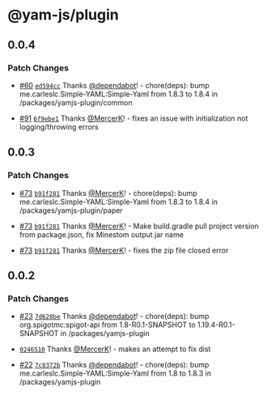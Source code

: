 # @yam-js/plugin

## 0.0.4

### Patch Changes

- [#60](https://github.com/Yam-JS/YamJS/pull/60) [`ed594cc`](https://github.com/Yam-JS/YamJS/commit/ed594cc873485e6590ec048a09c30e0af86ff732) Thanks [@dependabot](https://github.com/apps/dependabot)! - chore(deps): bump me.carleslc.Simple-YAML:Simple-Yaml from 1.8.3 to 1.8.4 in /packages/yamjs-plugin/common

- [#91](https://github.com/Yam-JS/YamJS/pull/91) [`6f9ebe1`](https://github.com/Yam-JS/YamJS/commit/6f9ebe1ed3d1b9e3ce3bddff750d0852bcb3e8bd) Thanks [@MercerK](https://github.com/MercerK)! - fixes an issue with initialization not logging/throwing errors

## 0.0.3

### Patch Changes

- [#73](https://github.com/Yam-JS/YamJS/pull/73) [`b91f281`](https://github.com/Yam-JS/YamJS/commit/b91f281ea6d0a74b25f7b764065675e92c3658ae) Thanks [@MercerK](https://github.com/MercerK)! - chore(deps): bump me.carleslc.Simple-YAML:Simple-Yaml from 1.8.3 to 1.8.4 in /packages/yamjs-plugin/paper

- [#73](https://github.com/Yam-JS/YamJS/pull/73) [`b91f281`](https://github.com/Yam-JS/YamJS/commit/b91f281ea6d0a74b25f7b764065675e92c3658ae) Thanks [@MercerK](https://github.com/MercerK)! - Make build.gradle pull project version from package.json, fix Minestom output jar name

- [#73](https://github.com/Yam-JS/YamJS/pull/73) [`b91f281`](https://github.com/Yam-JS/YamJS/commit/b91f281ea6d0a74b25f7b764065675e92c3658ae) Thanks [@MercerK](https://github.com/MercerK)! - fixes the zip file closed error

## 0.0.2

### Patch Changes

- [#23](https://github.com/Yam-JS/YamJS/pull/23) [`7d628be`](https://github.com/Yam-JS/YamJS/commit/7d628bebde8ed79ca96d051ef29a59f0c1bc26d6) Thanks [@dependabot](https://github.com/apps/dependabot)! - chore(deps): bump org.spigotmc:spigot-api from 1.8-R0.1-SNAPSHOT to 1.19.4-R0.1-SNAPSHOT in /packages/yamjs-plugin

- [`0246510`](https://github.com/Yam-JS/YamJS/commit/0246510b20eba5626a1687969d078fca3763d318) Thanks [@MercerK](https://github.com/MercerK)! - makes an attempt to fix dist

- [#22](https://github.com/Yam-JS/YamJS/pull/22) [`7c8372b`](https://github.com/Yam-JS/YamJS/commit/7c8372b673062ba51b19e20aab02141e53e4515c) Thanks [@dependabot](https://github.com/apps/dependabot)! - chore(deps): bump me.carleslc.Simple-YAML:Simple-Yaml from 1.8 to 1.8.3 in /packages/yamjs-plugin
